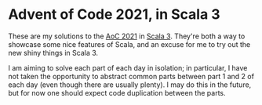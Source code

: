 # Advent of Code 2021, in Scala 3

These are my solutions to the [AoC 2021](https://adventofcode.com/2021) in [Scala 3](https://docs.scala-lang.org/scala3/reference/overview.html).
They're both a way to showcase some nice features of Scala, and an excuse for me to try out the new shiny things in Scala 3.

I am aiming to solve each part of each day in isolation; in particular, I have not taken the opportunity to abstract common parts between part 1 and 2 of each day (even though there are usually plenty). I may do this in the future, but for now one should expect code duplication between the parts.
